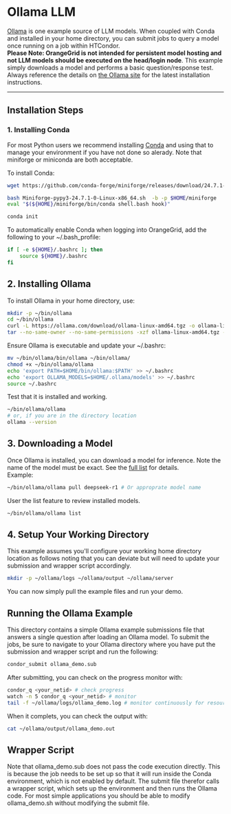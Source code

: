 # Ollama LLM  
[Ollama](https://ollama.com/download/linux) is one example source of LLM models. When coupled with Conda and installed in your home directory, you can submit jobs to query a model once running on a job within HTCondor.  
**Please Note: OrangeGrid is not intended for persistent model hosting and not LLM models should be executed on the head/login node**. This example simply downloads a model and performs a basic question/response test.  
Always reference the details on [the Ollama site](https://ollama.com/download/linux) for the latest installation instructions.  

---

## **Installation Steps**  

### **1. Installing Conda**  
For most Python users we recommend installing [Conda](https://docs.conda.io/en/latest/) and
using that to manage your environment if you have not done so alerady. Note that miniforge or miniconda are both acceptable.   

To install Conda:  

```bash
wget https://github.com/conda-forge/miniforge/releases/download/24.7.1-0/Miniforge-pypy3-24.7.1-0-Linux-x86_64.sh

bash Miniforge-pypy3-24.7.1-0-Linux-x86_64.sh  -b -p $HOME/miniforge
eval "$(${HOME}/miniforge/bin/conda shell.bash hook)"

conda init
```

To automatically enable Conda when logging into OrangeGrid, add the following to your ~/.bash_profile:  

```bash
if [ -e ${HOME}/.bashrc ]; then
    source ${HOME}/.bashrc
fi
```

## **2. Installing Ollama**  
To install Ollama in your home directory, use:  

```bash
mkdir -p ~/bin/ollama
cd ~/bin/ollama
curl -L https://ollama.com/download/ollama-linux-amd64.tgz -o ollama-linux-amd64.tgz
tar --no-same-owner --no-same-permissions -xzf ollama-linux-amd64.tgz -C $HOME/bin/ollama
```

Ensure Ollama is executable and update your ~/.bashrc:  

```bash
mv ~/bin/ollama/bin/ollama ~/bin/ollama/
chmod +x ~/bin/ollama/ollama
echo 'export PATH=$HOME/bin/ollama:$PATH' >> ~/.bashrc
echo 'export OLLAMA_MODELS=$HOME/.ollama/models' >> ~/.bashrc
source ~/.bashrc
```

Test that it is installed and working.  

```bash
~/bin/ollama/ollama
# or, if you are in the directory location
ollama --version
```

## **3. Downloading a Model**  
Once Ollama is installed, you can download a model for inference. Note the name of the model must be exact. See the [full list](https://ollama.com/search) for details.  
Example:  

```bash
~/bin/ollama/ollama pull deepseek-r1 # Or approprate model name
```

User the list feature to review installed models.  

```bash
~/bin/ollama/ollama list
```

## **4. Setup Your Working Directory**  
This example assumes you'll configure your working home directory location as follows noting that you can deviate but will need to update your submission and wrapper script accordingly.  

```bash
mkdir -p ~/ollama/logs ~/ollama/output ~/ollama/server
```
You can now simply pull the example files and run your demo.  

## **Running the Ollama Example**  
This directory contains a simple Ollama example submissions file that answers a single question after loading an Ollama model. To submit the jobs, be sure to navigate to your Ollama directory where you have put the submission and wrapper script and run the following:  

```bash
condor_submit ollama_demo.sub
```

After submitting, you can check on the progress monitor with:  

```bash
condor_q <your_netid> # check progress
watch -n 5 condor_q <your_netid> # monitor
tail -f ~/ollama/logs/ollama_demo.log # monitor continuously for resource allocation as your model will have several checkpoints of node memory allocation
```

When it complets, you can check the output with:  

```bash
cat ~/ollama/output/ollama_demo.out
```

## **Wrapper Script**  
Note that ollama_demo.sub does not pass the code execution directly. This is because the job needs to be set up so that it will run inside the Conda environment, which is not enabled by default. The submit file therefor calls a wrapper script, which sets up the environment and then runs the Ollama code. For most simple applications you should be able to modify ollama_demo.sh without modifying the submit file.

